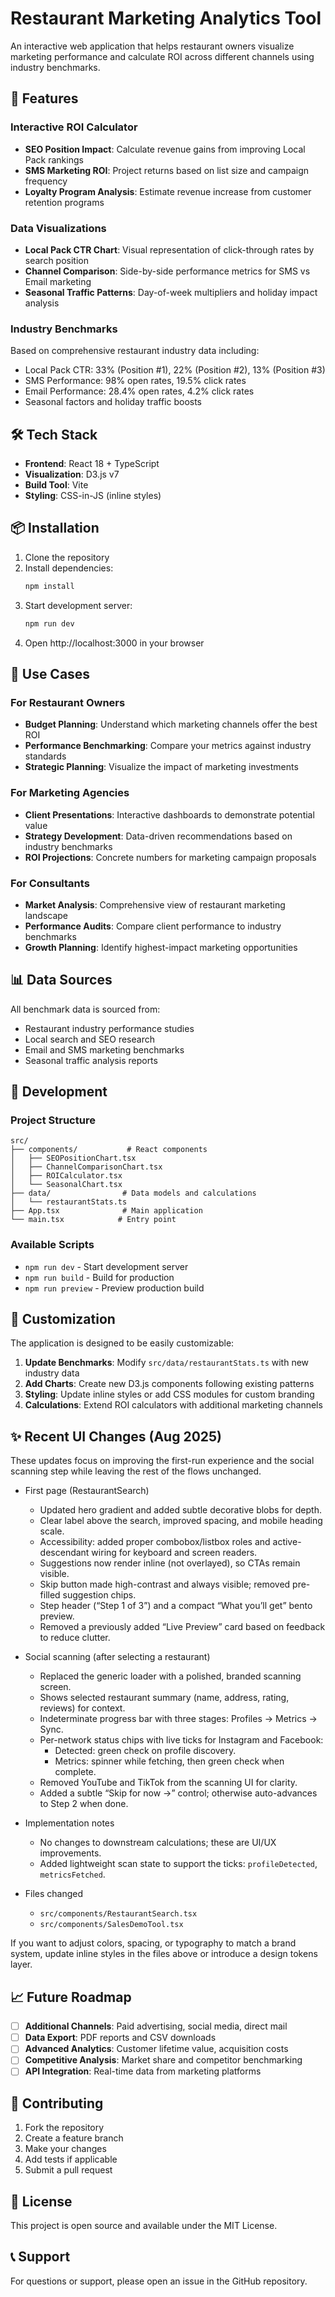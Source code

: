 # Restaurant Marketing Analytics Tool

An interactive web application that helps restaurant owners visualize marketing performance and calculate ROI across different channels using industry benchmarks.

## 🚀 Features

### Interactive ROI Calculator
- **SEO Position Impact**: Calculate revenue gains from improving Local Pack rankings
- **SMS Marketing ROI**: Project returns based on list size and campaign frequency  
- **Loyalty Program Analysis**: Estimate revenue increase from customer retention programs

### Data Visualizations
- **Local Pack CTR Chart**: Visual representation of click-through rates by search position
- **Channel Comparison**: Side-by-side performance metrics for SMS vs Email marketing
- **Seasonal Traffic Patterns**: Day-of-week multipliers and holiday impact analysis

### Industry Benchmarks
Based on comprehensive restaurant industry data including:
- Local Pack CTR: 33% (Position #1), 22% (Position #2), 13% (Position #3)
- SMS Performance: 98% open rates, 19.5% click rates
- Email Performance: 28.4% open rates, 4.2% click rates
- Seasonal factors and holiday traffic boosts

## 🛠️ Tech Stack

- **Frontend**: React 18 + TypeScript
- **Visualization**: D3.js v7
- **Build Tool**: Vite
- **Styling**: CSS-in-JS (inline styles)

## 📦 Installation

1. Clone the repository
2. Install dependencies:
   ```bash
   npm install
   ```
3. Start development server:
   ```bash
   npm run dev
   ```
4. Open http://localhost:3000 in your browser

## 🎯 Use Cases

### For Restaurant Owners
- **Budget Planning**: Understand which marketing channels offer the best ROI
- **Performance Benchmarking**: Compare your metrics against industry standards
- **Strategic Planning**: Visualize the impact of marketing investments

### For Marketing Agencies
- **Client Presentations**: Interactive dashboards to demonstrate potential value
- **Strategy Development**: Data-driven recommendations based on industry benchmarks
- **ROI Projections**: Concrete numbers for marketing campaign proposals

### For Consultants
- **Market Analysis**: Comprehensive view of restaurant marketing landscape
- **Performance Audits**: Compare client performance to industry benchmarks
- **Growth Planning**: Identify highest-impact marketing opportunities

## 📊 Data Sources

All benchmark data is sourced from:
- Restaurant industry performance studies
- Local search and SEO research
- Email and SMS marketing benchmarks
- Seasonal traffic analysis reports

## 🔧 Development

### Project Structure
```
src/
├── components/           # React components
│   ├── SEOPositionChart.tsx
│   ├── ChannelComparisonChart.tsx
│   ├── ROICalculator.tsx
│   └── SeasonalChart.tsx
├── data/                # Data models and calculations
│   └── restaurantStats.ts
├── App.tsx              # Main application
└── main.tsx            # Entry point
```

### Available Scripts
- `npm run dev` - Start development server
- `npm run build` - Build for production
- `npm run preview` - Preview production build

## 🎨 Customization

The application is designed to be easily customizable:

1. **Update Benchmarks**: Modify `src/data/restaurantStats.ts` with new industry data
2. **Add Charts**: Create new D3.js components following existing patterns
3. **Styling**: Update inline styles or add CSS modules for custom branding
4. **Calculations**: Extend ROI calculators with additional marketing channels

## ✨ Recent UI Changes (Aug 2025)

These updates focus on improving the first-run experience and the social scanning step while leaving the rest of the flows unchanged.

- First page (RestaurantSearch)
  - Updated hero gradient and added subtle decorative blobs for depth.
  - Clear label above the search, improved spacing, and mobile heading scale.
  - Accessibility: added proper combobox/listbox roles and active-descendant wiring for keyboard and screen readers.
  - Suggestions now render inline (not overlayed), so CTAs remain visible.
  - Skip button made high-contrast and always visible; removed pre-filled suggestion chips.
  - Step header (“Step 1 of 3”) and a compact “What you’ll get” bento preview.
  - Removed a previously added “Live Preview” card based on feedback to reduce clutter.

- Social scanning (after selecting a restaurant)
  - Replaced the generic loader with a polished, branded scanning screen.
  - Shows selected restaurant summary (name, address, rating, reviews) for context.
  - Indeterminate progress bar with three stages: Profiles → Metrics → Sync.
  - Per-network status chips with live ticks for Instagram and Facebook:
    - Detected: green check on profile discovery.
    - Metrics: spinner while fetching, then green check when complete.
  - Removed YouTube and TikTok from the scanning UI for clarity.
  - Added a subtle “Skip for now →” control; otherwise auto-advances to Step 2 when done.

- Implementation notes
  - No changes to downstream calculations; these are UI/UX improvements.
  - Added lightweight scan state to support the ticks: `profileDetected`, `metricsFetched`.

- Files changed
  - `src/components/RestaurantSearch.tsx`
  - `src/components/SalesDemoTool.tsx`

If you want to adjust colors, spacing, or typography to match a brand system, update inline styles in the files above or introduce a design tokens layer.

## 📈 Future Roadmap

- [ ] **Additional Channels**: Paid advertising, social media, direct mail
- [ ] **Data Export**: PDF reports and CSV downloads
- [ ] **Advanced Analytics**: Customer lifetime value, acquisition costs
- [ ] **Competitive Analysis**: Market share and competitor benchmarking
- [ ] **API Integration**: Real-time data from marketing platforms

## 🤝 Contributing

1. Fork the repository
2. Create a feature branch
3. Make your changes
4. Add tests if applicable
5. Submit a pull request

## 📄 License

This project is open source and available under the MIT License.

## 📞 Support

For questions or support, please open an issue in the GitHub repository.

